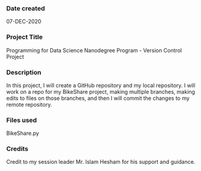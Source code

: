 ### Date created
07-DEC-2020

### Project Title
Programming for Data Science Nanodegree Program - Version Control Project

### Description
In this project, I will create a GitHub repository and my local repository. I will work on a repo for my BikeShare project, making multiple branches, making edits to files on those branches, and then I will commit the changes to my remote repository.

### Files used
BikeShare.py

### Credits
Credit to my session leader Mr. Islam Hesham for his support and guidance.
